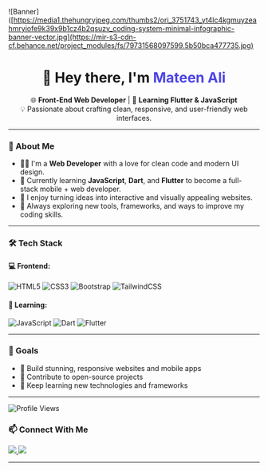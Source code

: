 <!-- Banner -->
![Banner]([https://media1.thehungryjpeg.com/thumbs2/ori_3751743_yt4lc4kgmuyzeahmryiofe9k39x9b1cz4b2qsuzv_coding-system-minimal-infographic-banner-vector.jpg](https://mir-s3-cdn-cf.behance.net/project_modules/fs/79731568097599.5b50bca477735.jpg)

<h1 align="center">👋 Hey there, I'm <span style="color:#4f46e5;">Mateen Ali</span></h1>

<p align="center">
  🌐 <strong>Front-End Web Developer</strong> | 🚀 <strong>Learning Flutter & JavaScript</strong><br>
  💡 Passionate about crafting clean, responsive, and user-friendly web interfaces.
</p>

---

### 🚀 About Me

- 👨‍💻 I'm a **Web Developer** with a love for clean code and modern UI design.  
- 🌱 Currently learning **JavaScript**, **Dart**, and **Flutter** to become a full-stack mobile + web developer.  
- 🎨 I enjoy turning ideas into interactive and visually appealing websites.  
- 💭 Always exploring new tools, frameworks, and ways to improve my coding skills.  

---

### 🛠️ Tech Stack

#### 💻 Frontend:
![HTML5](https://img.shields.io/badge/HTML5-E34F26?style=for-the-badge&logo=html5&logoColor=white)
![CSS3](https://img.shields.io/badge/CSS3-1572B6?style=for-the-badge&logo=css3&logoColor=white)
![Bootstrap](https://img.shields.io/badge/Bootstrap-563D7C?style=for-the-badge&logo=bootstrap&logoColor=white)
![TailwindCSS](https://img.shields.io/badge/Tailwind_CSS-38B2AC?style=for-the-badge&logo=tailwind-css&logoColor=white)

#### 🧠 Learning:
![JavaScript](https://img.shields.io/badge/JavaScript-F7DF1E?style=for-the-badge&logo=javascript&logoColor=black)
![Dart](https://img.shields.io/badge/Dart-0175C2?style=for-the-badge&logo=dart&logoColor=white)
![Flutter](https://img.shields.io/badge/Flutter-02569B?style=for-the-badge&logo=flutter&logoColor=white)

---

### 🌟 Goals
- 🔹 Build stunning, responsive websites and mobile apps  
- 🔹 Contribute to open-source projects  
- 🔹 Keep learning new technologies and frameworks  

---
![Profile Views](https://komarev.com/ghpvc/?username=mateenali&label=Profile%20views&color=blue)
### 📫 Connect With Me
<p align="left">
  <a href="https://linkedin.com/in/your-linkedin" target="_blank">
    <img src="https://img.shields.io/badge/LinkedIn-0A66C2?style=for-the-badge&logo=linkedin&logoColor=white"/>
  </a>
  <a href="mailto:mateenali170@gmail.com" target="_blank">
    <img src="https://img.shields.io/badge/Email-D14836?style=for-the-badge&logo=gmail&logoColor=white"/>
  </a>
</p>

---



